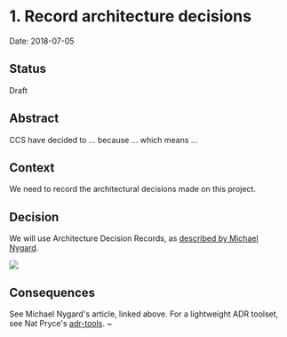 # 1. Record architecture decisions

Date: 2018-07-05

## Status

Draft

## Abstract

CCS have decided to ...
because ...
which means ...

## Context

We need to record the architectural decisions made on this project.

## Decision

We will use Architecture Decision Records, as [described by Michael Nygard](http://thinkrelevance.com/blog/2011/11/15/documenting-architecture-decisions).

<img src='https://g.gravizo.com/svg?
 digraph G {
        "draft" ->  "approved" [label= "approved by TDDA"]
        "draft" ->  "rejected" [label= "rejected by TDDA"]
 }
'/>
## Consequences

See Michael Nygard's article, linked above. For a lightweight ADR toolset, see Nat Pryce's [adr-tools](https://github.com/npryce/adr-tools).
~                                                                                                                     
